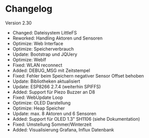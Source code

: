 # Changelog

Version 2.30

- Changed:  Dateisystem LittleFS
- Reworked: Handling Aktoren und Sensoren
- Optimize: Web Interface
- Optimize: Speicherverbrauch
- Update:   Bootstrap und JQUery
- Optimize: WebIf
- Fixed:    WLAN reconnect
- Added:    DEBUG_MSG mit Zeitstempel
- Fixed:    Fehler beim Speichern negativer Sensor Offset behoben
- Update:   Bibliotheken aktualisiert
- Update:   ESP8266 2.7.4 (weiterhin SPIFFS)
- Added:    Support für Piezo Buzzer an D8
- Fixed:    WebUpdate Loop
- Optimize: OLED Darstellung
- Optimize: Heap Speicher
- Update:   max. 8 Aktoren und 6 Sensoren
- Added:    Support für OLED 1.3" SH1106 (siehe Dokumentation)
- Fixed:    Umstellung Sommer/Winterzeit
- Added:    Visualisierung Grafana, Influx Datenbank
